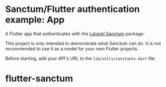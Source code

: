 # Sanctum/Flutter authentication example: App

A Flutter app that authenticates with the [Laravel Sanctum](https://laravel.com/docs/8.x/sanctum) package.

This project is only intended to demonstrate what Sanctum can do. It is not recommended to use it as a model for your own Flutter projects.

Before starting, add your API's URL to the `lib/utils/constants.dart` file.
# flutter-sanctum
